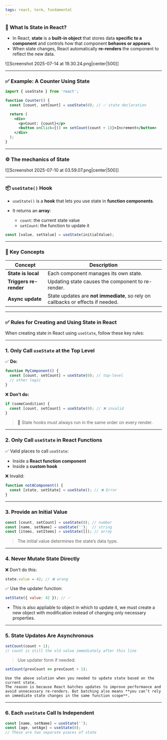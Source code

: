 ```yaml
---
tags: react, term, fundamental
---
```


### 🔷 What Is **State** in React?

- In React, **state** is a **built-in object** that stores data **specific to a component** and controls how that component **behaves or appears**.
- When state changes, React automatically **re-renders** the component to reflect the new data.

![[Screenshot 2025-07-14 at 19.30.24.png|center|500]]

---

### ✅ Example: A Counter Using State

```jsx
import { useState } from 'react';

function Counter() {
  const [count, setCount] = useState(0); // ✅ state declaration

  return (
    <div>
      <p>Count: {count}</p>
      <button onClick={() => setCount(count + 1)}>Increment</button>
    </div>
  );
}
```

---

### ⚙️ The mechanics of State

![[Screenshot 2025-07-10 at 03.59.07.png|center|500]]

---

### 📦 `useState()` Hook

* `useState()` is a **hook** that lets you use state in **function components**.
* It returns an **array**:

  * `count`: the current state value
  * `setCount`: the function to update it

```js
const [value, setValue] = useState(initialValue);
```

---

### 🧠 Key Concepts

| Concept                | Description                                                                     |
| ---------------------- | ------------------------------------------------------------------------------- |
| **State is local**     | Each component manages its own state.                                           |
| **Triggers re-render** | Updating state causes the component to re-render.                               |
| **Async update**       | State updates are **not immediate**, so rely on callbacks or effects if needed. |

---
 
### ✅ Rules for Creating and Using State in React

When creating state in React using `useState`, follow these key rules:

---

### 1. **Only Call `useState` at the Top Level**

✅ **Do:**

```jsx
function MyComponent() {
  const [count, setCount] = useState(0); // top-level
  // other logic
}
```

❌ **Don’t do:**

```jsx
if (someCondition) {
  const [count, setCount] = useState(0); // ❌ invalid
}
```

> 🔸 State hooks must always run in the same order on every render.

---

### 2. **Only Call `useState` in React Functions**

✅ Valid places to call `useState`:

* Inside a **React function component**
* Inside a **custom hook**

❌ Invalid:

```js
function notAComponent() {
  const [state, setState] = useState(); // ❌ Error
}
```

---

### 3. **Provide an Initial Value**

```jsx
const [count, setCount] = useState(0); // number
const [name, setName] = useState('');  // string
const [items, setItems] = useState([]); // array
```

> The initial value determines the state’s data type.

---

### 4. **Never Mutate State Directly**

❌ Don’t do this:

```js
state.value = 42; // ❌ wrong
```

✅ Use the updater function:

```js
setState({ value: 42 }); // ✅
```

- This is also appliable to object in which to update it, we must create a new object with modification instead of changing only necessary properties.

---

### 5. **State Updates Are Asynchronous**

```jsx
setCount(count + 1);
// count is still the old value immediately after this line
```

> Use updater form if needed:

```jsx
setCount(prevCount => prevCount + 1);
```

```ad-note
Use the above solution when you needed to update state based on the current state.
The reason is because React batches updates to improve performance and avoid unnecessary re-renders. But batching also means **you can’t rely on immediate state changes in the same function scope**.
```

---

### 6. **Each `useState` Call Is Independent**

```jsx
const [name, setName] = useState('');
const [age, setAge] = useState(0);
// These are two separate pieces of state
```